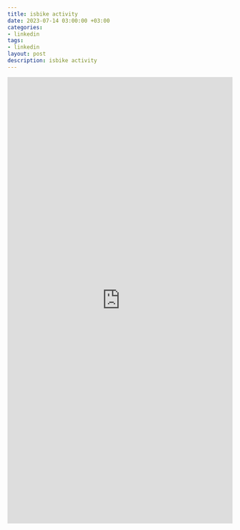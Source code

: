 ```yaml
---
title: isbike activity
date: 2023-07-14 03:00:00 +03:00
categories:
- linkedin
tags:
- linkedin
layout: post
description: isbike activity
---
```


<iframe 
  frameborder="0" 
  src="https://www.linkedin.com/embed/feed/update/urn:li:activity:7085669632237273088" 
  height="1000" 
  width="100%" 
  title="linkedin"
></iframe>
